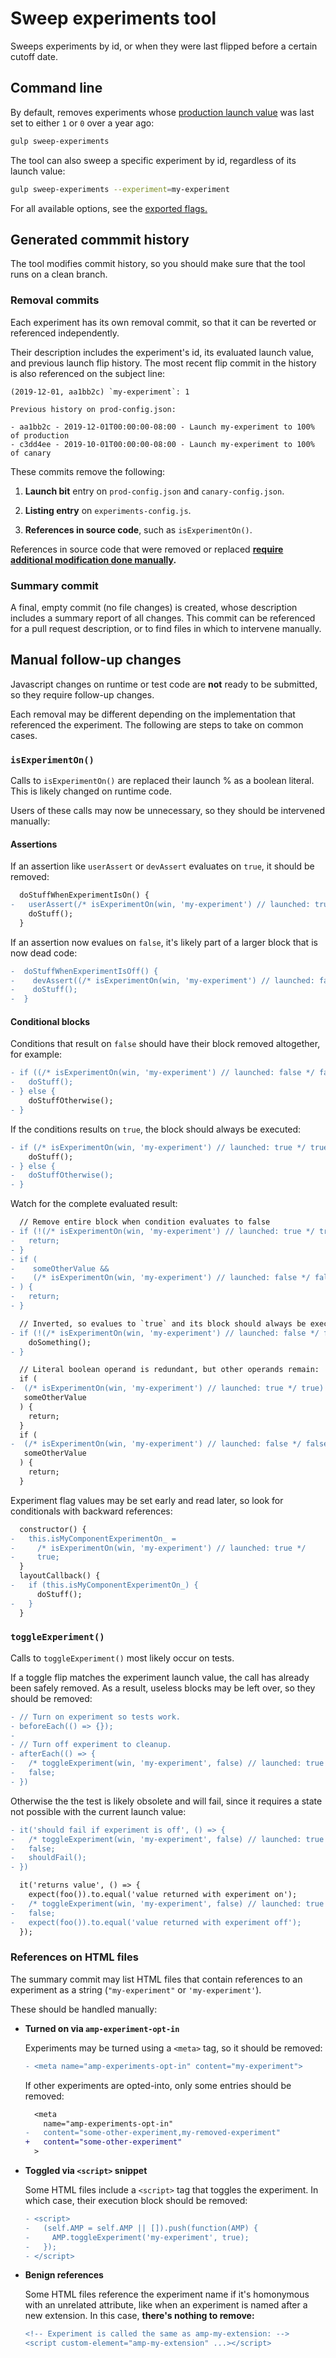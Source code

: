 # Sweep experiments tool

Sweeps experiments by id, or when they were last flipped before a certain cutoff date.

## Command line

By default, removes experiments whose [production launch value](../../global-configs/prod-config.json) was last set to either `1` or `0` over a year ago:

```sh
gulp sweep-experiments
```

The tool can also sweep a specific experiment by id, regardless of its launch value:

```sh
gulp sweep-experiments --experiment=my-experiment
```

For all available options, see the [exported flags.](./index.js)

## Generated commmit history

The tool modifies commit history, so you should make sure that the tool runs on
a clean branch.

### Removal commits

Each experiment has its own removal commit, so that it can be reverted or referenced independently.

Their description includes the experiment's id, its evaluated launch value, and
previous launch flip history. The most recent flip commit in the history is also referenced on the subject line:

```
(2019-12-01, aa1bb2c) `my-experiment`: 1

Previous history on prod-config.json:

- aa1bb2c - 2019-12-01T00:00:00-08:00 - Launch my-experiment to 100% of production
- c3dd4ee - 2019-10-01T00:00:00-08:00 - Launch my-experiment to 100% of canary
```

These commits remove the following:

1. **Launch bit** entry on `prod-config.json` and `canary-config.json`.

2. **Listing entry** on `experiments-config.js`.

3. **References in source code**, such as `isExperimentOn()`.

References in source code that were removed or replaced **[require additional modification done manually](#followup).**

### Summary commit

A final, empty commit (no file changes) is created, whose description includes a summary report of all changes. This commit can be referenced for a pull request description, or to find files in which to intervene manually.

## <a id="#followup"></a> Manual follow-up changes

Javascript changes on runtime or test code are **not** ready to be submitted, so they require follow-up changes.

Each removal may be different depending on the implementation that referenced the experiment. The following are steps to take on common cases.

### <a id="followup:isExperimentOn"></a> `isExperimentOn()`

Calls to `isExperimentOn()` are replaced their launch % as a boolean literal. This is likely changed on runtime code.

Users of these calls may now be unnecessary, so they should be intervened manually:

#### Assertions

If an assertion like `userAssert` or `devAssert` evaluates on `true`, it should be removed:

```diff
  doStuffWhenExperimentIsOn() {
-   userAssert(/* isExperimentOn(win, 'my-experiment') // launched: true */ true);
    doStuff();
  }
```

If an assertion now evalues on `false`, it's likely part of a larger block that
is now dead code:

```diff
-  doStuffWhenExperimentIsOff() {
-    devAssert((/* isExperimentOn(win, 'my-experiment') // launched: false */ false);
-    doStuff();
-  }
```

#### Conditional blocks

Conditions that result on `false` should have their block removed altogether, for example:

```diff
- if ((/* isExperimentOn(win, 'my-experiment') // launched: false */ false) {
-   doStuff();
- } else {
    doStuffOtherwise();
- }
```

If the conditions results on `true`, the block should always be executed:

```diff
- if (/* isExperimentOn(win, 'my-experiment') // launched: true */ true) {
    doStuff();
- } else {
-   doStuffOtherwise();
- }
```

Watch for the complete evaluated result:

```diff
  // Remove entire block when condition evaluates to false
- if (!(/* isExperimentOn(win, 'my-experiment') // launched: true */ true)) {
-   return;
- }
- if (
-    someOtherValue &&
-    (/* isExperimentOn(win, 'my-experiment') // launched: false */ false)
- ) {
-   return;
- }

  // Inverted, so evalues to `true` and its block should always be executed:
- if (!(/* isExperimentOn(win, 'my-experiment') // launched: false */ false)) {
    doSomething();
- }

  // Literal boolean operand is redundant, but other operands remain:
  if (
-  (/* isExperimentOn(win, 'my-experiment') // launched: true */ true) &&
   someOtherValue
  ) {
    return;
  }
  if (
-  (/* isExperimentOn(win, 'my-experiment') // launched: false */ false) ||
   someOtherValue
  ) {
    return;
  }
```

Experiment flag values may be set early and read later, so look for conditionals with backward references:

```diff
  constructor() {
-   this.isMyComponentExperimentOn_ =
-     /* isExperimentOn(win, 'my-experiment') // launched: true */
-     true;
  }
  layoutCallback() {
-   if (this.isMyComponentExperimentOn_) {
      doStuff();
-   }
  }
```

### <a id="followup:toggleExperiment"></a> `toggleExperiment()`

Calls to `toggleExperiment()` most likely occur on tests.

If a toggle flip matches the experiment launch value, the call has already been safely removed. As a result, useless blocks may be left over, so they should be removed:

```diff
- // Turn on experiment so tests work.
- beforeEach(() => {});
-
- // Turn off experiment to cleanup.
- afterEach(() => {
-   /* toggleExperiment(win, 'my-experiment', false) // launched: true */
-   false;
- })
```

Otherwise the the test is likely obsolete and will fail, since it requires a state not possible with the current launch value:

```diff
- it('should fail if experiment is off', () => {
-   /* toggleExperiment(win, 'my-experiment', false) // launched: true */
-   false;
-   shouldFail();
- })

  it('returns value', () => {
    expect(foo()).to.equal('value returned with experiment on');
-   /* toggleExperiment(win, 'my-experiment', false) // launched: true */
-   false;
-   expect(foo()).to.equal('value returned with experiment off');
  });
```

### <a id="followup:html"></a> References on HTML files

The summary commit may list HTML files that contain references to an experiment as a string (`"my-experiment"` or `'my-experiment'`).

These should be handled manually:

- **Turned on via `amp-experiment-opt-in`**

  Experiments may be turned using a `<meta>` tag, so it should be removed:

  ```diff
  - <meta name="amp-experiments-opt-in" content="my-experiment">
  ```

  If other experiments are opted-into, only some entries should be removed:

  ```diff
    <meta
      name="amp-experiments-opt-in"
  -   content="some-other-experiment,my-removed-experiment"
  +   content="some-other-experiment"
    >
  ```

- **Toggled via `<script>` snippet**

  Some HTML files include a `<script>` tag that toggles the experiment. In which case, their execution block should be removed:

  ```diff
  - <script>
  -   (self.AMP = self.AMP || []).push(function(AMP) {
  -     AMP.toggleExperiment('my-experiment', true);
  -   });
  - </script>
  ```

- **Benign references**

  Some HTML files reference the experiment name if it's homonymous with an unrelated attribute, like when an experiment is named after a new extension. In this case, **there's nothing to remove:**

  ```diff
  <!-- Experiment is called the same as amp-my-extension: -->
  <script custom-element="amp-my-extension" ...></script>
  ```
